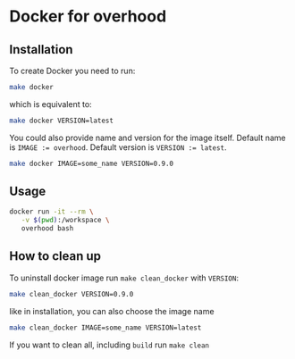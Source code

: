 # Docker for overhood

## Installation

To create Docker you need to run:

```bash
make docker
```

which is equivalent to:

```bash
make docker VERSION=latest
```

You could also provide name and version for the image itself.
Default name is `IMAGE := overhood`.
Default version is `VERSION := latest`.

```bash
make docker IMAGE=some_name VERSION=0.9.0
```

## Usage

```bash
docker run -it --rm \
   -v $(pwd):/workspace \
   overhood bash
```

## How to clean up

To uninstall docker image run `make clean_docker` with `VERSION`:

```bash
make clean_docker VERSION=0.9.0
```

like in installation, you can also choose the image name

```bash
make clean_docker IMAGE=some_name VERSION=latest
```

If you want to clean all, including `build` run `make clean`
